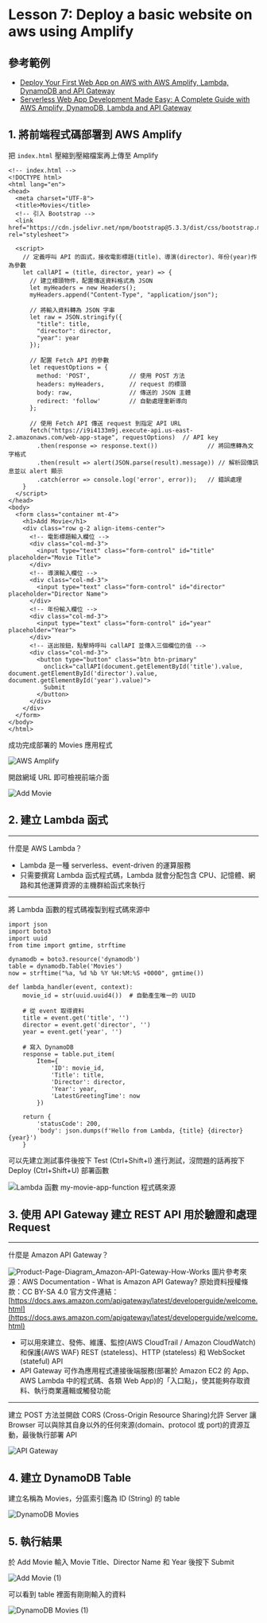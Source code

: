 # Lesson 7: Deploy a basic website on aws using Amplify

## 參考範例

* [Deploy Your First Web App on AWS with AWS Amplify, Lambda, DynamoDB and API Gateway](https://dev.to/juliafmorgado/deploy-your-first-web-app-on-aws-with-aws-amplify-lambda-dynamodb-and-api-gateway-2ah7)
* [Serverless Web App Development Made Easy: A Complete Guide with AWS Amplify, DynamoDB, Lambda and API Gateway](https://kevinkiruri.medium.com/serverless-web-app-development-made-easy-a-complete-guide-with-aws-amplify-dynamodb-lambda-and-052daf5b978d)

## 1. 將前端程式碼部署到 AWS Amplify

把 `index.html` 壓縮到壓縮檔案再上傳至 Amplify

```=html
<!-- index.html -->
<!DOCTYPE html>
<html lang="en">
<head>
  <meta charset="UTF-8">
  <title>Movies</title>
  <!-- 引入 Bootstrap -->
  <link href="https://cdn.jsdelivr.net/npm/bootstrap@5.3.3/dist/css/bootstrap.min.css" rel="stylesheet">

  <script>
    // 定義呼叫 API 的函式，接收電影標題(title)、導演(director)、年份(year)作為參數
    let callAPI = (title, director, year) => {
      // 建立標頭物件，配置傳送資料格式為 JSON
      let myHeaders = new Headers();
      myHeaders.append("Content-Type", "application/json");

      // 將輸入資料轉為 JSON 字串
      let raw = JSON.stringify({
        "title": title,
        "director": director,
        "year": year
      });

      // 配置 Fetch API 的參數
      let requestOptions = {
        method: 'POST',           // 使用 POST 方法
        headers: myHeaders,       // request 的標頭
        body: raw,                // 傳送的 JSON 主體
        redirect: 'follow'        // 自動處理重新導向
      };

      // 使用 Fetch API 傳送 request 到指定 API URL
      fetch("https://i9i4133m9j.execute-api.us-east-2.amazonaws.com/web-app-stage", requestOptions)  // API key
        .then(response => response.text())              // 將回應轉為文字格式
        .then(result => alert(JSON.parse(result).message)) // 解析回傳訊息並以 alert 顯示
        .catch(error => console.log('error', error));   // 錯誤處理
    }
  </script>
</head>
<body>
  <form class="container mt-4">
    <h1>Add Movie</h1>
    <div class="row g-2 align-items-center">
      <!-- 電影標題輸入欄位 -->
      <div class="col-md-3">
        <input type="text" class="form-control" id="title" placeholder="Movie Title">
      </div>
      <!-- 導演輸入欄位 -->
      <div class="col-md-3">
        <input type="text" class="form-control" id="director" placeholder="Director Name">
      </div>
      <!-- 年份輸入欄位 -->
      <div class="col-md-3">
        <input type="text" class="form-control" id="year" placeholder="Year">
      </div>
      <!-- 送出按鈕，點擊時呼叫 callAPI 並傳入三個欄位的值 -->
      <div class="col-md-3">
        <button type="button" class="btn btn-primary"
          onclick="callAPI(document.getElementById('title').value, document.getElementById('director').value, document.getElementById('year').value)">
          Submit
        </button>
      </div>
    </div>
  </form>
</body>
</html>
```

成功完成部署的 Movies 應用程式

![AWS Amplify](https://github.com/user-attachments/assets/8132b706-3da8-4eca-bb5f-25de25f43c6f)

開啟網域 URL 即可檢視前端介面

![Add Movie](https://github.com/user-attachments/assets/9f90b290-965a-4600-aa43-a1839df6c6de)

## 2. 建立 Lambda 函式

---

什麼是 AWS Lambda？

* Lambda 是一種 serverless、event-driven 的運算服務
* 只需要撰寫 Lambda 函式程式碼，Lambda 就會分配包含 CPU、記憶體、網路和其他運算資源的主機群給函式來執行

---

將 Lambda 函數的程式碼複製到程式碼來源中

```=python
import json
import boto3
import uuid
from time import gmtime, strftime

dynamodb = boto3.resource('dynamodb')
table = dynamodb.Table('Movies')
now = strftime("%a, %d %b %Y %H:%M:%S +0000", gmtime())

def lambda_handler(event, context):
    movie_id = str(uuid.uuid4())  # 自動產生唯一的 UUID
    
    # 從 event 取得資料
    title = event.get('title', '')
    director = event.get('director', '')
    year = event.get('year', '')

    # 寫入 DynamoDB
    response = table.put_item(
        Item={
            'ID': movie_id,
            'Title': title,
            'Director': director,
            'Year': year,
            'LatestGreetingTime': now
        })

    return {
        'statusCode': 200,
        'body': json.dumps(f'Hello from Lambda, {title} {director} {year}')
    }
```

可以先建立測試事件後按下 Test (Ctrl+Shift+I) 進行測試，沒問題的話再按下 Deploy (Ctrl+Shift+U) 部署函數

![Lambda 函數 my-movie-app-function 程式碼來源](https://github.com/user-attachments/assets/f5e89037-abeb-4900-b471-5d3e45d96bb8)

## 3. 使用 API Gateway 建立 REST API 用於驗證和處理 Request

---

什麼是 Amazon API Gateway？

![Product-Page-Diagram_Amazon-API-Gateway-How-Works](https://github.com/user-attachments/assets/967c821e-1563-4db7-b0eb-9f00772e052f)
圖片參考來源：AWS Documentation - What is Amazon API Gateway?
原始資料授權條款：CC BY-SA 4.0
官方文件連結：[https://docs.aws.amazon.com/apigateway/latest/developerguide/welcome.html](https://docs.aws.amazon.com/apigateway/latest/developerguide/welcome.html)

* 可以用來建立、發佈、維護、監控(AWS CloudTrail / Amazon CloudWatch)和保護(AWS WAF) REST (stateless)、HTTP (stateless) 和 WebSocket (stateful) API
* API Gateway 可作為應用程式連接後端服務(部署於 Amazon EC2 的 App、AWS Lambda 中的程式碼、各類 Web App)的「入口點」，使其能夠存取資料、執行商業邏輯或觸發功能

---


建立 POST 方法並開啟 CORS (Cross-Origin Resource Sharing)允許 Server 讓 Browser 可以與除其自身以外的任何來源(domain、protocol 或 port)的資源互動，最後執行部署 API

![API Gateway](https://github.com/user-attachments/assets/1618151c-0a69-4d2e-8033-d00459a958f2)

## 4. 建立 DynamoDB Table

建立名稱為 Movies，分區索引鑑為 ID (String) 的 table

![DynamoDB Movies](https://github.com/user-attachments/assets/3bcddfa7-2c69-4b90-8cc2-68af7aee395c)

## 5. 執行結果

於 Add Movie 輸入 Movie Title、Director Name 和 Year 後按下 Submit

![Add Movie (1)](https://github.com/user-attachments/assets/3a602cd6-234e-4a13-bd73-3136992a43ba)

可以看到 table 裡面有剛剛輸入的資料

![DynamoDB Movies (1)](https://github.com/user-attachments/assets/2c14d2f6-ceed-41f5-b4b2-80badc5f47ca)
